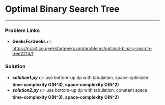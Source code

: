 # Optimal Binary Search Tree

---

### Problem Links
- **__GeeksForGeeks__** :point_right: https://practice.geeksforgeeks.org/problems/optimal-binary-search-tree2214/1

### Solution
- **_solution1.py_** :point_right: use bottom-up dp with tabulation, space-optimzed **time-complexity O(N^3)**, **space-complexity O(N^2)**
- **_solution2.py_** :point_right: use bottom-up dp with tabulation, constant space **time-complexity O(N^3)**, **space-complexity O(N^2)**
